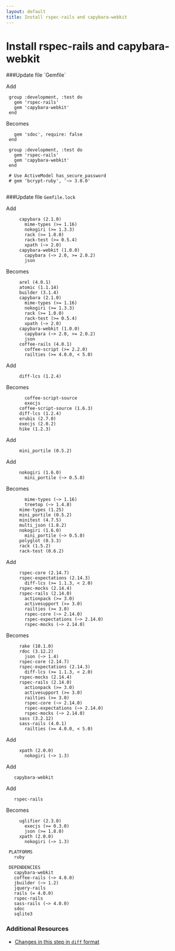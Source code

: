 ```yaml
---
layout: default
title: Install rspec-rails and capybara-webkit
---
```


<h1 id="main">Install rspec-rails and capybara-webkit</h1>
###Update file `Gemfile`

Add
```
 group :development, :test do
   gem 'rspec-rails'
   gem 'capybara-webkit'
 end
```


Becomes
```
   gem 'sdoc', require: false
 end
 
 group :development, :test do
   gem 'rspec-rails'
   gem 'capybara-webkit'
 end
 
 # Use ActiveModel has_secure_password
 # gem 'bcrypt-ruby', '~> 3.0.0'
 

```


###Update file `Gemfile.lock`

Add
```
     capybara (2.1.0)
       mime-types (>= 1.16)
       nokogiri (>= 1.3.3)
       rack (>= 1.0.0)
       rack-test (>= 0.5.4)
       xpath (~> 2.0)
     capybara-webkit (1.0.0)
       capybara (~> 2.0, >= 2.0.2)
       json
```


Becomes
```
     arel (4.0.1)
     atomic (1.1.14)
     builder (3.1.4)
     capybara (2.1.0)
       mime-types (>= 1.16)
       nokogiri (>= 1.3.3)
       rack (>= 1.0.0)
       rack-test (>= 0.5.4)
       xpath (~> 2.0)
     capybara-webkit (1.0.0)
       capybara (~> 2.0, >= 2.0.2)
       json
     coffee-rails (4.0.1)
       coffee-script (>= 2.2.0)
       railties (>= 4.0.0, < 5.0)

```


Add
```
     diff-lcs (1.2.4)
```


Becomes
```
       coffee-script-source
       execjs
     coffee-script-source (1.6.3)
     diff-lcs (1.2.4)
     erubis (2.7.0)
     execjs (2.0.2)
     hike (1.2.3)

```


Add
```
     mini_portile (0.5.2)
```


Add
```
     nokogiri (1.6.0)
       mini_portile (~> 0.5.0)
```


Becomes
```
       mime-types (~> 1.16)
       treetop (~> 1.4.8)
     mime-types (1.25)
     mini_portile (0.5.2)
     minitest (4.7.5)
     multi_json (1.8.2)
     nokogiri (1.6.0)
       mini_portile (~> 0.5.0)
     polyglot (0.3.3)
     rack (1.5.2)
     rack-test (0.6.2)

```


Add
```
     rspec-core (2.14.7)
     rspec-expectations (2.14.3)
       diff-lcs (>= 1.1.3, < 2.0)
     rspec-mocks (2.14.4)
     rspec-rails (2.14.0)
       actionpack (>= 3.0)
       activesupport (>= 3.0)
       railties (>= 3.0)
       rspec-core (~> 2.14.0)
       rspec-expectations (~> 2.14.0)
       rspec-mocks (~> 2.14.0)
```


Becomes
```
     rake (10.1.0)
     rdoc (3.12.2)
       json (~> 1.4)
     rspec-core (2.14.7)
     rspec-expectations (2.14.3)
       diff-lcs (>= 1.1.3, < 2.0)
     rspec-mocks (2.14.4)
     rspec-rails (2.14.0)
       actionpack (>= 3.0)
       activesupport (>= 3.0)
       railties (>= 3.0)
       rspec-core (~> 2.14.0)
       rspec-expectations (~> 2.14.0)
       rspec-mocks (~> 2.14.0)
     sass (3.2.12)
     sass-rails (4.0.1)
       railties (>= 4.0.0, < 5.0)

```


Add
```
     xpath (2.0.0)
       nokogiri (~> 1.3)
```


Add
```
   capybara-webkit
```


Add
```
   rspec-rails
```


Becomes
```
     uglifier (2.3.0)
       execjs (>= 0.3.0)
       json (>= 1.8.0)
     xpath (2.0.0)
       nokogiri (~> 1.3)
 
 PLATFORMS
   ruby
 
 DEPENDENCIES
   capybara-webkit
   coffee-rails (~> 4.0.0)
   jbuilder (~> 1.2)
   jquery-rails
   rails (= 4.0.0)
   rspec-rails
   sass-rails (~> 4.0.0)
   sdoc
   sqlite3

```



### Additional Resources

* [Changes in this step in `diff` format](https://github.com/software-academy/rails_getting_started_bdd/commit/af083224ea65d0cf6513c83791caf3f84c17e981)

